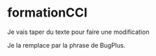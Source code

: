 # formationCCI

Je vais taper du texte pour faire une modification 


Je la remplace par la phrase de BugPlus.

